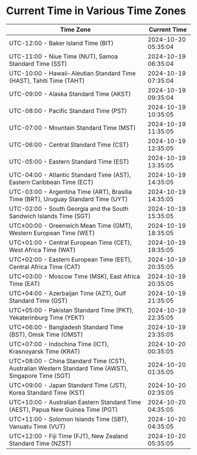 # Current Time in Various Time Zones

| Time Zone | Current Time |
|-----------|--------------|
| UTC-12:00 - Baker Island Time (BIT) | 2024-10-20 05:35:04 |
| UTC-11:00 - Niue Time (NUT), Samoa Standard Time (SST) | 2024-10-19 06:35:04 |
| UTC-10:00 - Hawaii-Aleutian Standard Time (HAST), Tahiti Time (TAHT) | 2024-10-19 07:35:04 |
| UTC-09:00 - Alaska Standard Time (AKST) | 2024-10-19 09:35:04 |
| UTC-08:00 - Pacific Standard Time (PST) | 2024-10-19 10:35:05 |
| UTC-07:00 - Mountain Standard Time (MST) | 2024-10-19 11:35:05 |
| UTC-06:00 - Central Standard Time (CST) | 2024-10-19 12:35:05 |
| UTC-05:00 - Eastern Standard Time (EST) | 2024-10-19 13:35:05 |
| UTC-04:00 - Atlantic Standard Time (AST), Eastern Caribbean Time (ECT) | 2024-10-19 14:35:05 |
| UTC-03:00 - Argentina Time (ART), Brasília Time (BRT), Uruguay Standard Time (UYT) | 2024-10-19 14:35:05 |
| UTC-02:00 - South Georgia and the South Sandwich Islands Time (SGT) | 2024-10-19 15:35:05 |
| UTC±00:00 - Greenwich Mean Time (GMT), Western European Time (WET) | 2024-10-19 18:35:05 |
| UTC+01:00 - Central European Time (CET), West Africa Time (WAT) | 2024-10-19 19:35:05 |
| UTC+02:00 - Eastern European Time (EET), Central Africa Time (CAT) | 2024-10-19 20:35:05 |
| UTC+03:00 - Moscow Time (MSK), East Africa Time (EAT) | 2024-10-19 20:35:05 |
| UTC+04:00 - Azerbaijan Time (AZT), Gulf Standard Time (GST) | 2024-10-19 21:35:05 |
| UTC+05:00 - Pakistan Standard Time (PKT), Yekaterinburg Time (YEKT) | 2024-10-19 22:35:05 |
| UTC+06:00 - Bangladesh Standard Time (BST), Omsk Time (OMST) | 2024-10-19 23:35:05 |
| UTC+07:00 - Indochina Time (ICT), Krasnoyarsk Time (KRAT) | 2024-10-20 00:35:05 |
| UTC+08:00 - China Standard Time (CST), Australian Western Standard Time (AWST), Singapore Time (SGT) | 2024-10-20 01:35:05 |
| UTC+09:00 - Japan Standard Time (JST), Korea Standard Time (KST) | 2024-10-20 02:35:05 |
| UTC+10:00 - Australian Eastern Standard Time (AEST), Papua New Guinea Time (PGT) | 2024-10-20 04:35:05 |
| UTC+11:00 - Solomon Islands Time (SBT), Vanuatu Time (VUT) | 2024-10-20 04:35:05 |
| UTC+12:00 - Fiji Time (FJT), New Zealand Standard Time (NZST) | 2024-10-20 05:35:05 |
